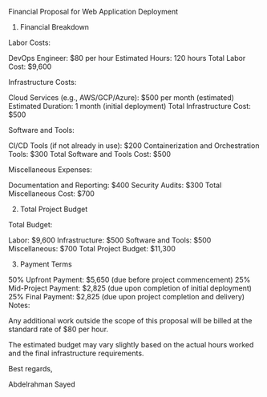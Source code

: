 Financial Proposal for Web Application Deployment

1. Financial Breakdown

Labor Costs:

DevOps Engineer: $80 per hour
Estimated Hours: 120 hours
Total Labor Cost: $9,600

Infrastructure Costs:

Cloud Services (e.g., AWS/GCP/Azure): $500 per month (estimated)
Estimated Duration: 1 month (initial deployment)
Total Infrastructure Cost: $500

Software and Tools:

CI/CD Tools (if not already in use): $200
Containerization and Orchestration Tools: $300
Total Software and Tools Cost: $500

Miscellaneous Expenses:

Documentation and Reporting: $400
Security Audits: $300
Total Miscellaneous Cost: $700

2. Total Project Budget

Total Budget:

Labor: $9,600
Infrastructure: $500
Software and Tools: $500
Miscellaneous: $700
Total Project Budget: $11,300

3. Payment Terms

50% Upfront Payment: $5,650 (due before project commencement)
25% Mid-Project Payment: $2,825 (due upon completion of initial deployment)
25% Final Payment: $2,825 (due upon project completion and delivery)
Notes:

Any additional work outside the scope of this proposal will be billed at the standard rate of $80 per hour.

The estimated budget may vary slightly based on the actual hours worked and the final infrastructure requirements.

Best regards,

Abdelrahman Sayed
